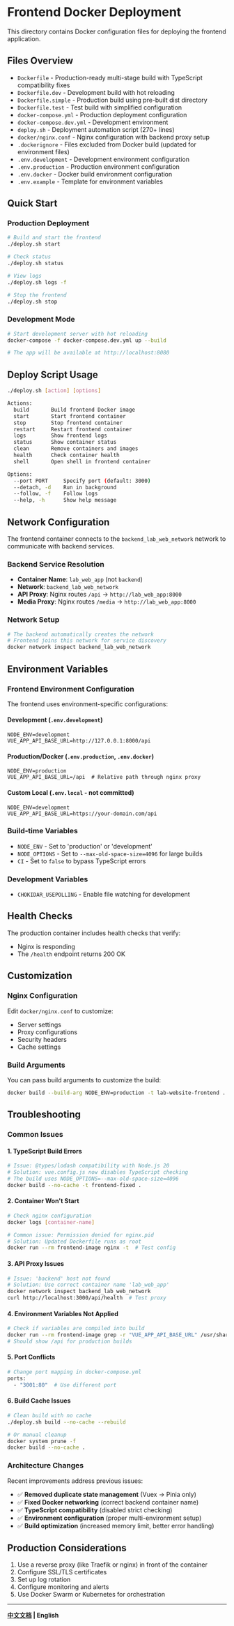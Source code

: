 # Frontend Docker Deployment

This directory contains Docker configuration files for deploying the frontend application.

## Files Overview

- `Dockerfile` - Production-ready multi-stage build with TypeScript compatibility fixes
- `Dockerfile.dev` - Development build with hot reloading
- `Dockerfile.simple` - Production build using pre-built dist directory
- `Dockerfile.test` - Test build with simplified configuration
- `docker-compose.yml` - Production deployment configuration
- `docker-compose.dev.yml` - Development environment
- `deploy.sh` - Deployment automation script (270+ lines)
- `docker/nginx.conf` - Nginx configuration with backend proxy setup
- `.dockerignore` - Files excluded from Docker build (updated for environment files)
- `.env.development` - Development environment configuration
- `.env.production` - Production environment configuration
- `.env.docker` - Docker build environment configuration
- `.env.example` - Template for environment variables

## Quick Start

### Production Deployment

```bash
# Build and start the frontend
./deploy.sh start

# Check status
./deploy.sh status

# View logs
./deploy.sh logs -f

# Stop the frontend
./deploy.sh stop
```

### Development Mode

```bash
# Start development server with hot reloading
docker-compose -f docker-compose.dev.yml up --build

# The app will be available at http://localhost:8080
```

## Deploy Script Usage

```bash
./deploy.sh [action] [options]

Actions:
  build       Build frontend Docker image
  start       Start frontend container
  stop        Stop frontend container
  restart     Restart frontend container
  logs        Show frontend logs
  status      Show container status
  clean       Remove containers and images
  health      Check container health
  shell       Open shell in frontend container

Options:
  --port PORT     Specify port (default: 3000)
  --detach, -d    Run in background
  --follow, -f    Follow logs
  --help, -h      Show help message
```

## Network Configuration

The frontend container connects to the `backend_lab_web_network` network to communicate with backend services. 

### Backend Service Resolution
- **Container Name**: `lab_web_app` (not `backend`)
- **Network**: `backend_lab_web_network`
- **API Proxy**: Nginx routes `/api` → `http://lab_web_app:8000`
- **Media Proxy**: Nginx routes `/media` → `http://lab_web_app:8000`

### Network Setup
```bash
# The backend automatically creates the network
# Frontend joins this network for service discovery
docker network inspect backend_lab_web_network
```

## Environment Variables

### Frontend Environment Configuration
The frontend uses environment-specific configurations:

#### Development (`.env.development`)
```env
NODE_ENV=development
VUE_APP_API_BASE_URL=http://127.0.0.1:8000/api
```

#### Production/Docker (`.env.production`, `.env.docker`)
```env
NODE_ENV=production
VUE_APP_API_BASE_URL=/api  # Relative path through nginx proxy
```

#### Custom Local (`.env.local` - not committed)
```env
NODE_ENV=development
VUE_APP_API_BASE_URL=https://your-domain.com/api
```

### Build-time Variables
- `NODE_ENV` - Set to 'production' or 'development'
- `NODE_OPTIONS` - Set to `--max-old-space-size=4096` for large builds
- `CI` - Set to `false` to bypass TypeScript errors

### Development Variables
- `CHOKIDAR_USEPOLLING` - Enable file watching for development

## Health Checks

The production container includes health checks that verify:
- Nginx is responding
- The `/health` endpoint returns 200 OK

## Customization

### Nginx Configuration

Edit `docker/nginx.conf` to customize:
- Server settings
- Proxy configurations
- Security headers
- Cache settings

### Build Arguments

You can pass build arguments to customize the build:

```bash
docker build --build-arg NODE_ENV=production -t lab-website-frontend .
```

## Troubleshooting

### Common Issues

#### 1. TypeScript Build Errors
```bash
# Issue: @types/lodash compatibility with Node.js 20
# Solution: vue.config.js now disables TypeScript checking
# The build uses NODE_OPTIONS=--max-old-space-size=4096
docker build --no-cache -t frontend-fixed .
```

#### 2. Container Won't Start
```bash
# Check nginx configuration
docker logs [container-name]

# Common issue: Permission denied for nginx.pid
# Solution: Updated Dockerfile runs as root
docker run --rm frontend-image nginx -t  # Test config
```

#### 3. API Proxy Issues
```bash
# Issue: 'backend' host not found
# Solution: Use correct container name 'lab_web_app'
docker network inspect backend_lab_web_network
curl http://localhost:3000/api/health  # Test proxy
```

#### 4. Environment Variables Not Applied
```bash
# Check if variables are compiled into build
docker run --rm frontend-image grep -r "VUE_APP_API_BASE_URL" /usr/share/nginx/html/
# Should show /api for production builds
```

#### 5. Port Conflicts
```bash
# Change port mapping in docker-compose.yml
ports:
  - "3001:80"  # Use different port
```

#### 6. Build Cache Issues
```bash
# Clean build with no cache
./deploy.sh build --no-cache --rebuild

# Or manual cleanup
docker system prune -f
docker build --no-cache .
```

### Architecture Changes

Recent improvements address previous issues:
- ✅ **Removed duplicate state management** (Vuex → Pinia only)
- ✅ **Fixed Docker networking** (correct backend container name)
- ✅ **TypeScript compatibility** (disabled strict checking)
- ✅ **Environment configuration** (proper multi-environment setup)
- ✅ **Build optimization** (increased memory limit, better error handling)

## Production Considerations

1. Use a reverse proxy (like Traefik or nginx) in front of the container
2. Configure SSL/TLS certificates
3. Set up log rotation
4. Configure monitoring and alerts
5. Use Docker Swarm or Kubernetes for orchestration

---

**[中文文档](./DOCKER_zh-CN.md) | English**